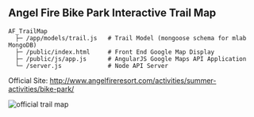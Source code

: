 ## Angel Fire Bike Park Interactive Trail Map



```
AF_TrailMap
  ├─ /app/models/trail.js   # Trail Model (mongoose schema for mlab MongoDB)
  ├─ /public/index.html     # Front End Google Map Display
  ├─ /public/js/app.js      # AngularJS Google Maps API Application
  └─ /server.js             # Node API Server
```


Official Site: http://www.angelfireresort.com/activities/summer-activities/bike-park/

![official trail map](http://1mnser1tzk003sdrpi2w58gx.wpengine.netdna-cdn.com/wp-content/uploads/2014/07/Angel-Fire-Bike-Park_Trail-Map-Only.jpg "Official Trail Map")
